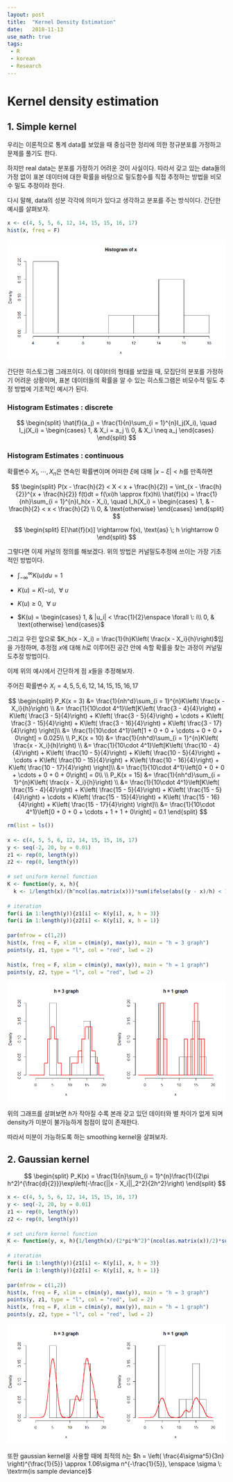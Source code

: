 ```yaml
---
layout: post
title:  "Kernel Density Estimation"
date:   2018-11-13
use_math: true
tags:
 - R
 - korean
 - Research
---
```


# Kernel density estimation

## 1. Simple kernel

우리는 이론적으로 통계 data를 보았을 때 중심극한 정리에 의한 정규분포를 가정하고 문제를 풀기도 한다. 

하지만 real data는 분포를 가정하기 어려운 것이 사실이다. 따라서 갖고 있는 data들의 가정 없이 표본 데이터에 대한 확률을 바탕으로 밀도함수를 직접 추정하는 방법을 비모수 밀도 추정이라 한다. 

다시 말해, data의 성분 각각에 의미가 있다고 생각하고 분포를 주는 방식이다. 간단한 예시를 살펴보자.

```r
x <- c(4, 5, 5, 6, 12, 14, 15, 15, 16, 17)
hist(x, freq = F)
```
![](/assets/KDE/1.png)

간단한 히스토그램 그래프이다. 이 데이터의 형태를 보았을 때, 모집단의 분포를 가정하기 어려운 상황이며, 표본 데이터들의 확률을 알 수 있는 히스토그램은 비모수적 밀도 추정 방법에 기초적인 예시가 된다.

### Histogram Estimates : discrete

$$
\begin{split}
\hat{f}(a_j) = \frac{1}{n}\sum_{i = 1}^{n}I_j(X_i), \quad I_j(X_i) = 
\begin{cases}
1, & X_i = a_j \\
0, & X_i \neq a_j
\end{cases}
\end{split}
$$

### Histogram Estimates : continuous

확률변수 $X_1, \cdots, X_n$은 연속인 확률변이며 어떠한 $\xi$에 대해 $|x - \xi| < h$를 만족하면

$$
\begin{split}
P(x - \frac{h}{2} < X < x + \frac{h}{2}) = \int_{x - \frac{h}{2}}^{x + \frac{h}{2}} f(t)dt = f(\xi)h \approx f(x)h\\
\hat{f}(x) = \frac{1}{nh}\sum_{i = 1}^{n}I_h(x - X_i), \quad I_h(X_i) = 
\begin{cases}
1, & - \frac{h}{2} < x < \frac{h}{2} \\
0, & \text{otherwise}
\end{cases}
\end{split}
$$

$$
\begin{split}
E[\hat{f}(x)] \rightarrow f(x), \text{as} \; h \rightarrow 0
\end{split}
$$

그렇다면 이제 커널의 정의를 해보겠다. 위의 방법은 커널밀도추정에 쓰이는 가장 기초적인 방법이다.

* $\int_{-\infty}^{\infty}K(u)du = 1$


* $K(u) = K(-u), \enspace \forall \: u$


* $K(u) \geq 0, \enspace \forall \: u$


* $K(u) = \begin{cases}
1, & |u_i| < \frac{1}{2}\enspace \forall \: i\\
0, & \text{otherwise}
\end{cases}$

그리고 우린 앞으로 $K_h(x - X_i) = \frac{1}{h}K\left( \frac{x - X_i}{h}\right)$임을 가정하며, 추정점 $x$에 대해 $h$로 이루어진 공간 안에 속할 확률을 찾는 과정이 커널밀도추정 방법이다.

이제 위의 예시에서 간단하게 점 $x$들을 추정해보자.

주어진 확률변수 $X_i = 4, 5, 5, 6, 12, 14, 15, 15, 16, 17$ 

$$
\begin{split}
P_K(x = 3) 
&= \frac{1}{nh^d}\sum_{i = 1}^{n}K\left( \frac{x - X_i}{h}\right) \\
&= \frac{1}{10\cdot 4^1}\left[K\left( \frac{3 - 4}{4}\right) + K\left( \frac{3 - 5}{4}\right) + K\left( \frac{3 - 5}{4}\right) +  \cdots + K\left( \frac{3 - 15}{4}\right) + K\left( \frac{3 - 16}{4}\right) + K\left( \frac{3 - 17}{4}\right)  \right]\\
&= \frac{1}{10\cdot 4^1}\left[1 + 0 + 0 + \cdots + 0 + 0 + 0\right] = 0.025\\
\\
P_K(x = 10) 
&= \frac{1}{nh^d}\sum_{i = 1}^{n}K\left( \frac{x - X_i}{h}\right) \\
&= \frac{1}{10\cdot 4^1}\left[K\left( \frac{10 - 4}{4}\right) + K\left( \frac{10 - 5}{4}\right) + K\left( \frac{10 - 5}{4}\right) +  \cdots + K\left( \frac{10 - 15}{4}\right) + K\left( \frac{10 - 16}{4}\right) + K\left( \frac{10 - 17}{4}\right)  \right]\\
&= \frac{1}{10\cdot 4^1}\left[0 + 0 + 0 + \cdots + 0 + 0 + 0\right] = 0\\
\\
P_K(x = 15) 
&= \frac{1}{nh^d}\sum_{i = 1}^{n}K\left( \frac{x - X_i}{h}\right) \\
&= \frac{1}{10\cdot 4^1}\left[K\left( \frac{15 - 4}{4}\right) + K\left( \frac{15 - 5}{4}\right) + K\left( \frac{15 - 5}{4}\right) +  \cdots + K\left( \frac{15 - 15}{4}\right) + K\left( \frac{15 - 16}{4}\right) + K\left( \frac{15 - 17}{4}\right)  \right]\\
&= \frac{1}{10\cdot 4^1}\left[0 + 0 + 0 + \cdots + 1 + 1 + 0\right] = 0.1
\end{split}
$$

```r
rm(list = ls())

x <- c(4, 5, 5, 6, 12, 14, 15, 15, 16, 17)
y <- seq(-2, 20, by = 0.01)
z1 <- rep(0, length(y))
z2 <- rep(0, length(y))

# set uniform kernel function
K <- function(y, x, h){
  k <- 1/length(x)/(h^ncol(as.matrix(x)))*sum(ifelse(abs((y - x)/h) < 1/2, 1, 0))}

# iteration
for(i in 1:length(y)){z1[i] <- K(y[i], x, h = 3)}
for(i in 1:length(y)){z2[i] <- K(y[i], x, h = 1)}

par(mfrow = c(1,2))
hist(x, freq = F, xlim = c(min(y), max(y)), main = "h = 3 graph")
points(y, z1, type = "l", col = "red", lwd = 2)

hist(x, freq = F, xlim = c(min(y), max(y)), main = "h = 1 graph")
points(y, z2, type = "l", col = "red", lwd = 2)
```

![](/assets/KDE/2.png)

위의 그래프를 살펴보면 $h$가 작아질 수록 본래 갖고 있던 데이터와 별 차이가 없게 되며 density가 미분이 불가능하게 첨점이 많이 존재한다. 

따라서 미분이 가능하도록 하는 smoothing kernel을 살펴보자.

## 2. Gaussian kernel

$$
\begin{split}
P_K(x) = \frac{1}{n}\sum_{i = 1}^{n}\frac{1}{(2\pi h^2)^{\frac{d}{2}}}\exp\left(-\frac{||x - X_i||_2^2}{2h^2}\right)
\end{split}
$$

```r
x <- c(4, 5, 5, 6, 12, 14, 15, 15, 16, 17)
y <- seq(-2, 20, by = 0.01)
z1 <- rep(0, length(y))
z2 <- rep(0, length(y))

# set uniform kernel function
K <- function(y, x, h){1/length(x)/(2*pi*h^2)^(ncol(as.matrix(x))/2)*sum(exp(-(y - x)^2)/2*h^2)}

# iteration
for(i in 1:length(y)){z1[i] <- K(y[i], x, h = 3)}
for(i in 1:length(y)){z2[i] <- K(y[i], x, h = 1)}

par(mfrow = c(1,2))
hist(x, freq = F, xlim = c(min(y), max(y)), main = "h = 3 graph")
points(y, z1, type = "l", col = "red", lwd = 2)
hist(x, freq = F, xlim = c(min(y), max(y)), main = "h = 1 graph")
points(y, z2, type = "l", col = "red", lwd = 2)
```

![](/assets/KDE/3.png)

또한 gaussian kernel을 사용할 때에 최적의 $h$는 $h = \left( \frac{4\sigma^5}{3n} \right)^{\frac{1}{5}} \approx 1.06\sigma n^{-\frac{1}{5}}, \enspace \sigma \: \textrm{is sample deviance}$

